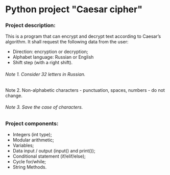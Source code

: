 # Python project "Caesar cipher"
### Project description: 
This is a program that can encrypt and decrypt text according to Caesar’s algorithm. It shall request the following data from the user:

- Direction: encryption or decryption;
- Alphabet language: Russian or English
- Shift step (with a right shift).

###### Note 1. Consider 32 letters in Russian.
Note 2. Non-alphabetic characters - punctuation, spaces, numbers - do not change.
###### Note 3. Save the case of characters. 

### Project components:

- Integers (int type);
- Modular arithmetic;
- Variables;
- Data input / output (input() and print());
- Conditional statement (if/elif/else);
- Cycle for/while;
- String Methods.